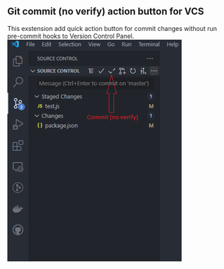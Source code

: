 ## Git commit (no verify) action button for VCS

This exstension add quick action button for commit changes without run pre-commit hooks to Version Control Panel.
![Git commit no verify](https://github.com/yushko2015/git-commit-no-verify-action-button/raw/master/resources/screenshot.png)